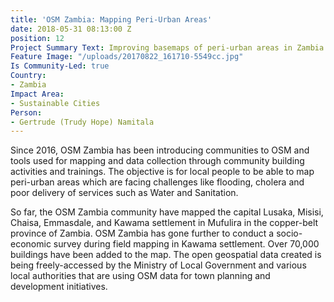 ```yaml
---
title: 'OSM Zambia: Mapping Peri-Urban Areas'
date: 2018-05-31 08:13:00 Z
position: 12
Project Summary Text: Improving basemaps of peri-urban areas in Zambia
Feature Image: "/uploads/20170822_161710-5549cc.jpg"
Is Community-Led: true
Country:
- Zambia
Impact Area:
- Sustainable Cities
Person:
- Gertrude (Trudy Hope) Namitala
---
```


Since 2016, OSM Zambia has been introducing communities to OSM and tools used for mapping and data collection through community building activities and trainings. The objective is for local people to be able to map peri-urban areas which are facing challenges like flooding, cholera and poor delivery of services such as Water and Sanitation. 

So far, the OSM Zambia community have mapped the capital Lusaka, Misisi, Chaisa, Emmasdale, and Kawama settlement in Mufulira in the copper-belt province of Zambia. OSM Zambia has gone further to conduct a socio-economic survey during field mapping in Kawama settlement. Over 70,000 buildings have been added to the map. The open geospatial data created is being freely-accessed by the Ministry of Local Government and various local authorities that are using OSM data for town planning and development initiatives. 